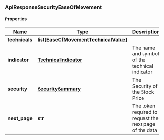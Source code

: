 ### ApiResponseSecurityEaseOfMovement

#### Properties
Name | Type | Description | Notes
------------ | ------------- | ------------- | -------------
**technicals** | [**list[EaseOfMovementTechnicalValue]**](EaseOfMovementTechnicalValue.md) |  | [optional] 
**indicator** | [**TechnicalIndicator**](TechnicalIndicator.md) | The name and symbol of the technical indicator | [optional] 
**security** | [**SecuritySummary**](SecuritySummary.md) | The Security of the Stock Price | [optional] 
**next_page** | **str** | The token required to request the next page of the data | [optional] 



